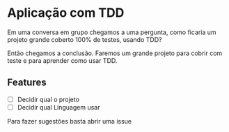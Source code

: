 # Aplicação com TDD

Em uma conversa em grupo chegamos a uma pergunta, como ficaria um projeto grande coberto 100% de testes, usando TDD?

Então chegamos a conclusão. Faremos um grande projeto para cobrir com teste e para aprender como usar TDD.

## Features

- [ ] Decidir qual o projeto
- [ ] Decidir qual Linguagem usar
 
 Para fazer sugestões basta abrir uma issue
